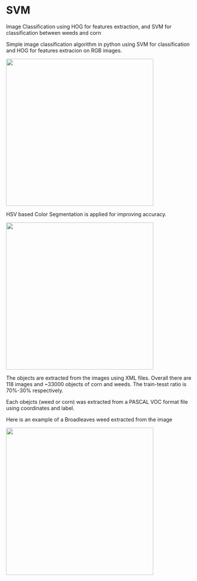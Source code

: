# SVM
Image Classification using HOG for features extraction, and SVM for classification between weeds and corn

Simple image classification algorithm in python using SVM for classification and HOG for features extracion on RGB images.

<img src="https://user-images.githubusercontent.com/60111412/86513939-d3c9d800-be16-11ea-98cd-45971fd4b402.png" width="400"/>

HSV based Color Segmentation is applied for improving accuracy.

<img src="https://user-images.githubusercontent.com/60111412/86513940-d88e8c00-be16-11ea-94a1-afba6c4ec347.png" width="400"/>

The objects are extracted from the images using XML files. Overall there are 118 images and ~33000 objects of corn and weeds.
The train-tesst ratio is 70%-30% respectively.

Each obejcts (weed or corn) was extracted from a PASCAL VOC format file using coordinates and label.

Here is an example of a Broadleaves weed extracted from the image 

<img src="https://user-images.githubusercontent.com/60111412/88196627-16c6e080-cc4a-11ea-8095-7ca2e53f5e84.png" width="400"/>


